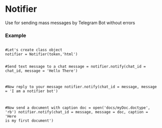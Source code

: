 <h1>Notifier</h1>

<p>Use for sending mass messages by Telegram Bot without errors</p>

<h3>Example</h3>

<code>
#Let's create class object
notifier = Notifier(token,'html')

#Send text message to a chat
message = notifier.notify(chat_id = chat_id, message = 'Hello There')

#Now reply to your message
notifier.notify(chat_id = message, message = 'I am a notifier bot')

#Now send a document with caption
doc = open('docs/myDoc.doctype', 'rb')
notifier.notify(chat_id = message, message = doc, caption = 'Here is my first document')
</code>

